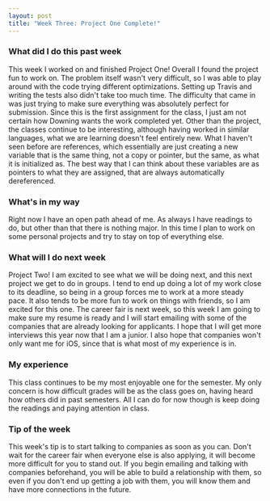 ```yaml
---
layout: post
title: "Week Three: Project One Complete!"
---
```


### What did I do this past week
This week I worked on and finished Project One! Overall I found the project fun to work on. The problem itself wasn't very difficult, so I was able to play around with the code trying different optimizations. Setting up Travis and writing the tests also didn't take too much time. The difficulty that came in was just trying to make sure everything was absolutely perfect for submission. Since this is the first assignment for the class, I just am not certain how Downing wants the work completed yet. Other than the project, the classes continue to be interesting, although having worked in similar languages, what we are learning doesn't feel entirely new. What I haven't seen before are references, which essentially are just creating a new variable that is the same thing, not a copy or pointer, but the same, as what it is initialized as. The best way that I can think about these variables are as pointers to what they are assigned, that are always automatically dereferenced.  

### What's in my way
Right now I have an open path ahead of me. As always I have readings to do, but other than that there is nothing major. In this time I plan to work on some personal projects and try to stay on top of everything else.

### What will I do next week
Project Two! I am excited to see what we will be doing next, and this next project we get to do in groups. I tend to end up doing a lot of my work close to its deadline, so being in a group forces me to work at a more steady pace. It also tends to be more fun to work on things with friends, so I am excited for this one.
The career fair is next week, so this week I am going to make sure my resume is ready and I will start emailing with some of the companies that are already looking for applicants. I hope that I will get more interviews this year now that I am a junior. I also hope that companies won't only want me for iOS, since that is what most of my experience is in.

### My experience
This class continues to be my most enjoyable one for the semester. My only concern is how difficult grades will be as the class goes on, having heard how others did in past semesters. All I can do for now though is keep doing the readings and paying attention in class.

### Tip of the week
This week's tip is to start talking to companies as soon as you can. Don't wait for the career fair when everyone else is also applying, it will become more difficult for you to stand out. If you begin emailing and talking with companies beforehand, you will be able to build a relationship with them, so even if you don't end up getting a job with them, you will know them and have more connections in the future.
